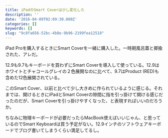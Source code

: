```yaml
---
title: iPadのSmart Coverは少し変化した
description: ''
date: '2016-04-09T02:09:30.000Z'
categories: []
keywords: []
slug: "9c8fa656-52bc-4b8e-9b96-2199fea12518"
---
```

iPad Proを購入するときにSmart Coverを一緒に購入した。一時期風呂蓋と揶揄された、アレだ。

12.9も9.7もキーボードを買わずにSmart Coverを導入して使っている。12.9はホワイトとチャコールグレイの２色展開なのに比べて、9.7はProduct (RED)も含めた12色展開されている。

このSmart Cover、以前と比べて少し大きめに作られているように感じる。それまでは、開けるときにiPadとSmart Coverの隙間に指を引っ掛けて開ける感じだったのだが、Smart Coverを引っ掛けやすくなった、と表現すればいいのだろうか。

ちなみに物理キーボードが必要だったらMacBook使えばいいじゃん、と思っているのでSmart Keyboardは買う予定がない。12.9インチのソフトウェアキーボードでブログ書いてしまうくらい満足してるし。